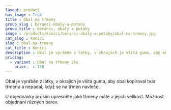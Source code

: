 ```yaml
---
layout: product
has_image : True
title : Obal na třmeny
group_slug : beranci-obaly-a-potahy
group_title : Beránci, obaly a potahy
image : /products/konici/beranci-obaly-a-potahy/obal-na-trmeny.jpg
cat_slug : konici
slug : obal-na-trmeny
cat_title : Koníci
description : Obal je vyráběn z látky, v okrajích je všitá guma, aby obal kopíroval tvar třmenu a nepadal, když se na třmen navleče.
pricing:
  - variant : Obal na třmeny 2ks
    price   : 150
---
```


Obal je vyráběn z látky, v okrajích je všitá guma, 
aby obal kopíroval tvar třmenu a nepadal, když se na třmen navleče.

U objednávky prosím upřesněte jaké třmeny máte a jejich velikost.
Možnost objednání různých barev.

